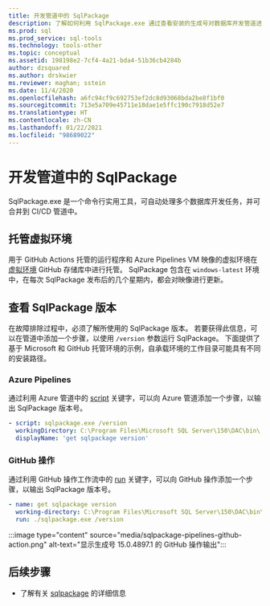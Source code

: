 ```yaml
---
title: 开发管道中的 SqlPackage
description: 了解如何利用 SqlPackage.exe 通过查看安装的生成号对数据库开发管道进行故障排除。
ms.prod: sql
ms.prod_service: sql-tools
ms.technology: tools-other
ms.topic: conceptual
ms.assetid: 198198e2-7cf4-4a21-bda4-51b36cb4284b
author: dzsquared
ms.author: drskwier
ms.reviewer: maghan; sstein
ms.date: 11/4/2020
ms.openlocfilehash: a6fc94cf9c692753ef2dc8d93068bda2be8f1bf0
ms.sourcegitcommit: 713e5a709e45711e18dae1e5ffc190c7918d52e7
ms.translationtype: HT
ms.contentlocale: zh-CN
ms.lasthandoff: 01/22/2021
ms.locfileid: "98689022"
---
```

# <a name="sqlpackage-in-development-pipelines"></a>开发管道中的 SqlPackage

SqlPackage.exe 是一个命令行实用工具，可自动处理多个数据库开发任务，并可合并到 CI/CD 管道中。

## <a name="managed-virtual-environments"></a>托管虚拟环境

用于 GitHub Actions 托管的运行程序和 Azure Pipelines VM 映像的虚拟环境在[虚拟环境](https://github.com/actions/virtual-environments) GitHub 存储库中进行托管。  SqlPackage 包含在 `windows-latest` 环境中，在每次 SqlPackage 发布后的几个星期内，都会对映像进行更新。

## <a name="checking-the-sqlpackage-version"></a>查看 SqlPackage 版本

在故障排除过程中，必须了解所使用的 SqlPackage 版本。  若要获得此信息，可以在管道中添加一个步骤，以使用 `/version` 参数运行 SqlPackage。  下面提供了基于 Microsoft 和 GitHub 托管环境的示例，自承载环境的工作目录可能具有不同的安装路径。

### <a name="azure-pipelines"></a>Azure Pipelines

通过利用 Azure 管道中的 [script](/azure/devops/pipelines/yaml-schema#script) 关键字，可以向 Azure 管道添加一个步骤，以输出 SqlPackage 版本号。

```yaml
- script: sqlpackage.exe /version
  workingDirectory: C:\Program Files\Microsoft SQL Server\150\DAC\bin\
  displayName: 'get sqlpackage version'
```

### <a name="github-actions"></a>GitHub 操作

通过利用 GitHub 操作工作流中的 [run](https://docs.github.com/en/free-pro-team@latest/actions/reference/workflow-syntax-for-github-actions) 关键字，可以向 GitHub 操作添加一个步骤，以输出 SqlPackage 版本号。

```yaml
- name: get sqlpackage version
  working-directory: C:\Program Files\Microsoft SQL Server\150\DAC\bin\
  run: ./sqlpackage.exe /version
```

:::image type="content" source="media/sqlpackage-pipelines-github-action.png" alt-text="显示生成号 15.0.4897.1 的 GitHub 操作输出":::

## <a name="next-steps"></a>后续步骤

- 了解有关 [sqlpackage](sqlpackage.md) 的详细信息